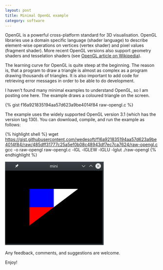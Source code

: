 ```yaml
---
layout: post
title: Minimal OpenGL example
category: software
---
```


OpenGL is a powerful cross-platform standard for 3D visualisation.
OpenGL libraries use a domain specific language (shader language) to describe element-wise operations on vertices (vertex shader) and pixel values (fragment shader).
More recent OpenGL versions also support geometry shaders and tesselation shaders (see [OpenGL article on Wikipedia](https://de.wikipedia.org/wiki/OpenGL_Shading_Language)).

The learning curve for OpenGL is quite steep at the beginning.
The reason is, that a program to draw a triangle is almost as complex as a program drawing thousands of triangles.
It is also important to add code for retrieving error messages in order to be able to do development.

I haven't found many minimal examples to understand OpenGL, so I am posting one here.
The example draws a coloured triangle on the screen.

{% gist f16a921835194aa57d623a9be4014f84 raw-opengl.c %}

The example uses the widely supported OpenGL version 3.1 (which has the version tag 130).
You can download, compile, and run the example as follows:

{% highlight shell %}
wget https://gist.githubusercontent.com/wedesoft/f16a921835194aa57d623a9be4014f84/raw/485dff31777c25a5ef0b08c48943df7ec7ca7624/raw-opengl.c
gcc -o raw-opengl raw-opengl.c -lGL -lGLEW -lGLU -lglut
./raw-opengl
{% endhighlight %}

![image](/pics/triangle.png)

Any feedback, comments, and suggestions are welcome.

Enjoy!

